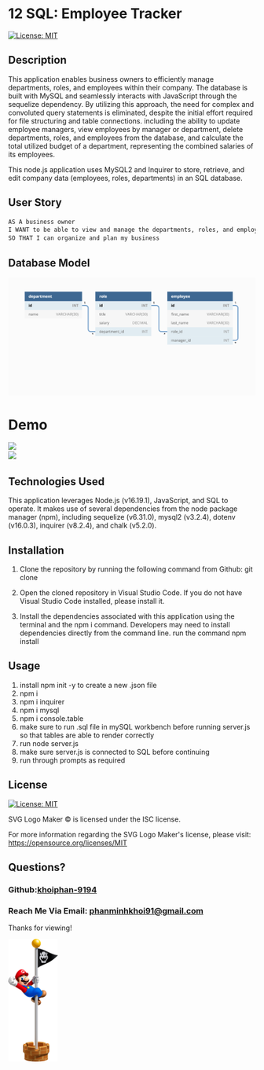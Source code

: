 # 12 SQL: Employee Tracker

[![License: MIT](https://img.shields.io/badge/License-MIT-yellow.svg)](https://opensource.org/licenses/MIT)

##  Description 
This application enables business owners to efficiently manage departments, roles, and employees within their company. The database is built with MySQL and seamlessly interacts with JavaScript through the sequelize dependency. By utilizing this approach, the need for complex and convoluted query statements is eliminated, despite the initial effort required for file structuring and table connections. including the ability to update employee managers, view employees by manager or department, delete departments, roles, and employees from the database, and calculate the total utilized budget of a department, representing the combined salaries of its employees.

This node.js application uses MySQL2 and Inquirer to store, retrieve, and edit company data (employees, roles, departments) in an SQL database. 

## User Story

```md
AS A business owner
I WANT to be able to view and manage the departments, roles, and employees in my company
SO THAT I can organize and plan my business
```

## Database Model 

![database model](./Assets/12-sql-homework-demo-01.png)

# Demo
<img src="/Assets/sql-demo.gif"><br>
<img src="/Assets/sql-demo2.gif"><br>

## Technologies Used

This application leverages Node.js (v16.19.1), JavaScript, and SQL to operate. It makes use of several dependencies from the node package manager (npm), including sequelize (v6.31.0), mysql2 (v3.2.4), dotenv (v16.0.3), inquirer (v8.2.4), and chalk (v5.2.0).

## Installation

1. Clone the repository by running the following command from Github: git clone 

2. Open the cloned repository in Visual Studio Code. If you do not have Visual Studio Code installed, please install it.

3. Install the dependencies associated with this application using the terminal and the npm i command. Developers may need to install dependencies directly from the command line.
 run the command npm install


## Usage
1. install npm init -y to create a new .json file
2. npm i
3. npm i inquirer
4. npm i mysql
5. npm i console.table
6. make sure to run .sql file in mySQL workbench before running server.js so that tables are able to render correctly
7. run node server.js
8. make sure server.js is connected to SQL before continuing
9. run through prompts as required 


## License
[![License: MIT](https://img.shields.io/badge/license-MIT-red)](https://opensource.org/licenses/MIT)

SVG Logo Maker © is licensed under the ISC license.  

For more information regarding the SVG Logo Maker's license, please visit: 
https://opensource.org/licenses/MIT

  
## Questions?
  
### Github:[khoiphan-9194](https://github.com/khoiphan-9194)
  
### Reach Me Via Email: phanminhkhoi91@gmail.com

Thanks for viewing!

<img src="https://raw.githubusercontent.com/its-jefe/image-hosting/main/goal-pole.png" width="20%">
